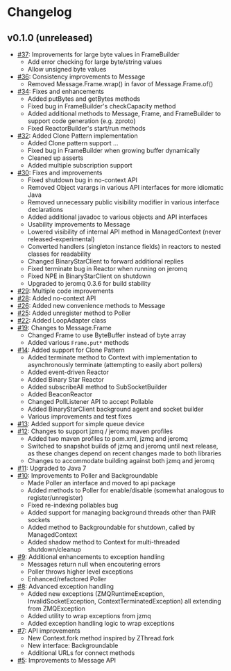 # Changelog

## v0.1.0 (unreleased)

* [#37](https://github.com/zeromq/jzmq-api/pull/37): Improvements for large byte values in FrameBuilder
  * Add error checking for large byte/string values
  * Allow unsigned byte values
* [#36](https://github.com/zeromq/jzmq-api/pull/36): Consistency improvements to Message
  * Removed Message.Frame.wrap() in favor of Message.Frame.of()
* [#34](https://github.com/zeromq/jzmq-api/pull/34): Fixes and enhancements
  * Added putBytes and getBytes methods
  * Fixed bug in FrameBuilder's checkCapacity method
  * Added additional methods to Message, Frame, and FrameBuilder to support code generation (e.g. zproto)
  * Fixed ReactorBuilder's start/run methods
* [#32](https://github.com/zeromq/jzmq-api/pull/32): Added Clone Pattern implementation
  * Added Clone pattern support  …
  * Fixed bug in FrameBuilder when growing buffer dynamically
  * Cleaned up asserts
  * Added multiple subscription support
* [#30](https://github.com/zeromq/jzmq-api/pull/30): Fixes and improvements
  * Fixed shutdown bug in no-context API
  * Removed Object varargs in various API interfaces for more idiomatic Java
  * Removed unnecessary public visibility modifier in various interface declarations
  * Added additional javadoc to various objects and API interfaces
  * Usability improvements to Message
  * Lowered visibility of internal API method in ManagedContext (never released-experimental)
  * Converted handlers (singleton instance fields) in reactors to nested classes for readability
  * Changed BinaryStarClient to forward additional replies
  * Fixed terminate bug in Reactor when running on jeromq
  * Fixed NPE in BinaryStarClient on shutdown
  * Upgraded to jeromq 0.3.6 for build stability
* [#29](https://github.com/zeromq/jzmq-api/pull/29): Multiple code improvements
* [#28](https://github.com/zeromq/jzmq-api/pull/28): Added no-context API
* [#26](https://github.com/zeromq/jzmq-api/pull/26): Added new convenience methods to Message
* [#25](https://github.com/zeromq/jzmq-api/pull/25): Added unregister method to Poller
* [#22](https://github.com/zeromq/jzmq-api/pull/22): Added LoopAdapter class
* [#19](https://github.com/zeromq/jzmq-api/pull/19): Changes to Message.Frame
  * Changed Frame to use ByteBuffer instead of byte array
  * Added various `Frame.put*` methods
* [#14](https://github.com/zeromq/jzmq-api/pull/15): Added support for Clone Pattern
  * Added terminate method to Context with implementation to asynchronously terminate (attempting to easily abort pollers)
  * Added event-driven Reactor
  * Added Binary Star Reactor
  * Added subscribeAll method to SubSocketBuilder
  * Added BeaconReactor
  * Changed PollListener API to accept Pollable
  * Added BinaryStarClient background agent and socket builder
  * Various improvements and test fixes
* [#13](https://github.com/zeromq/jzmq-api/pull/14): Added support for simple queue device
* [#12](https://github.com/zeromq/jzmq-api/pull/12): Changes to support jzmq / jeromq maven profiles
  * Added two maven profiles to pom.xml, jzmq and jeromq
  * Switched to snapshot builds of jzmq and jeromq until next release, as these changes depend on recent changes made to both libraries
  * Changes to accommodate building against both jzmq and jeromq
* [#11](https://github.com/zeromq/jzmq-api/pull/11): Upgraded to Java 7
* [#10](https://github.com/zeromq/jzmq-api/pull/10): Improvements to Poller and Backgroundable
  * Made Poller an interface and moved to api package
  * Added methods to Poller for enable/disable (somewhat analogous to register/unregister)
  * Fixed re-indexing pollables bug
  * Added support for managing background threads other than PAIR sockets
  * Added method to Backgroundable for shutdown, called by ManagedContext
  * Added shadow method to Context for multi-threaded shutdown/cleanup
* [#9](https://github.com/zeromq/jzmq-api/pull/9): Additional enhancements to exception handling
  * Messages return null when encoutering errors
  * Poller throws higher level exceptions
  * Enhanced/refactored Poller
* [#8](https://github.com/zeromq/jzmq-api/pull/8): Advanced exception handling
  * Added new exceptions (ZMQRuntimeException, InvalidSocketException, ContextTerminatedException) all extending from ZMQException
  * Added utility to wrap exceptions from jzmq
  * Added exception handling logic to wrap exceptions
* [#7](https://github.com/zeromq/jzmq-api/pull/7): API improvements
  * New Context.fork method inspired by ZThread.fork
  * New interface: Backgroundable
  * Additional URLs for connect methods
* [#5](https://github.com/zeromq/jzmq-api/pull/5): Improvements to Message API
